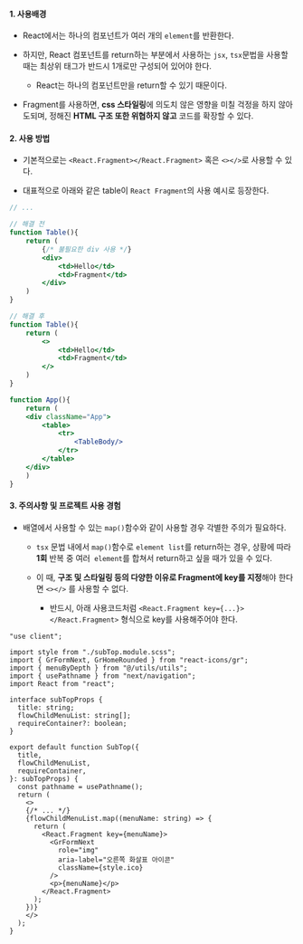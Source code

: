 
#### 1. 사용배경

- React에서는 하나의 컴포넌트가 여러 개의 `element`를 반환한다. 

- 하지만, React 컴포넌트를 return하는 부분에서 사용하는 `jsx`, `tsx`문법을 사용할 때는 최상위 태그가 반드시 1개로만 구성되어 있어야 한다.
	- React는 하나의 컴포넌트만을 return할 수 있기 때문이다.

- Fragment를 사용하면,  **css 스타일링**에 의도치 않은 영향을 미칠 걱정을 하지 않아도되며, 정해진 **HTML 구조 또한 위협하지 않고** 코드를 확장할 수 있다.


#### 2. 사용 방법

- 기본적으로는 `<React.Fragment></React.Fragment>` 혹은 `<></>`로 사용할 수 있다.

- 대표적으로 아래와 같은 table이 `React Fragment`의 사용 예시로 등장한다.
```jsx
// ...

// 해결 전
function Table(){
	return (
		{/* 불필요한 div 사용 */}
		<div>
			<td>Hello</td>
			<td>Fragment</td>
		</div>
	)
}

// 해결 후
function Table(){
	return (
		<>
			<td>Hello</td>
			<td>Fragment</td>
		</>
	)
}

function App(){
	return (
	<div className="App">
		<table>
			<tr>
				<TableBody/>
			</tr>
		</table>
	</div>
	)
}
```


#### 3. 주의사항 및 프로젝트 사용 경험

- 배열에서 사용할 수 있는 `map()`함수와 같이 사용할 경우 각별한 주의가 필요하다.
	- `tsx` 문법 내에서 `map()`함수로 `element list`를 return하는 경우, 상황에 따라 **1회** 반복 중 여러` element`를 합쳐서 return하고 싶을 때가 있을 수 있다.
	
	- 이 때, **구조 및 스타일링 등의 다양한 이유로 Fragment에 key를 지정**해야 한다면 `<></>` 를 사용할 수 없다.
		- 반드시, 아래 사용코드처럼 `<React.Fragment key={...}></React.Fragment>` 형식으로 key를 사용해주어야 한다.
```tsx
"use client";

import style from "./subTop.module.scss";
import { GrFormNext, GrHomeRounded } from "react-icons/gr";
import { menuByDepth } from "@/utils/utils";
import { usePathname } from "next/navigation";
import React from "react";

interface subTopProps {
  title: string;
  flowChildMenuList: string[];
  requireContainer?: boolean;
}

export default function SubTop({
  title,
  flowChildMenuList,
  requireContainer,
}: subTopProps) {
  const pathname = usePathname();
  return (
    <>
    {/* ... */}
    {flowChildMenuList.map((menuName: string) => {
	  return (
		<React.Fragment key={menuName}>
		  <GrFormNext
			role="img"
			aria-label="오른쪽 화살표 아이콘"
			className={style.ico}
		  />
		  <p>{menuName}</p>
		</React.Fragment>
	  );
	})}
    </>
  );
}

```
